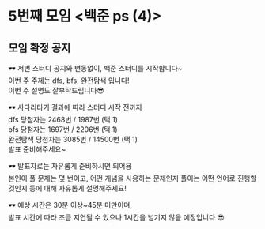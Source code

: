 # 5번째 모임 <백준 ps (4)>
## 모임 확정 공지

🕶 저번 스터디 공지와 변동없이, 백준 스터디를 시작합니다~   
이번 주 주제는 dfs, bfs, 완전탐색 입니다!  
이번 주 설명도 잘부탁드립니다😎

🕶 사다리타기 결과에 따라 스터디 시작 전까지  
dfs 당첨자는 2468번 / 1987번 (택 1)  
bfs 당첨자는 1697번 / 2206번 (택 1)  
완전탐색 당첨자는 3085번 / 14500번 (택 1)  
발표 준비해주세요~

🕶 발표자료는 자유롭게 준비하시면 되어용  
본인이 풀 문제는 몇 번이고, 어떤 개념을 사용하는 문제인지
풀이는 어떤 언어로 진행할 것인지 등에 대해 자유롭게 설명해주세요!

🕶 예상 시간은 30분 이상~45분 미만이며,  
발표 시간에 따라 조금 지연될 수 있으나 1시간을 넘기지 않을 예정입니다 😎
